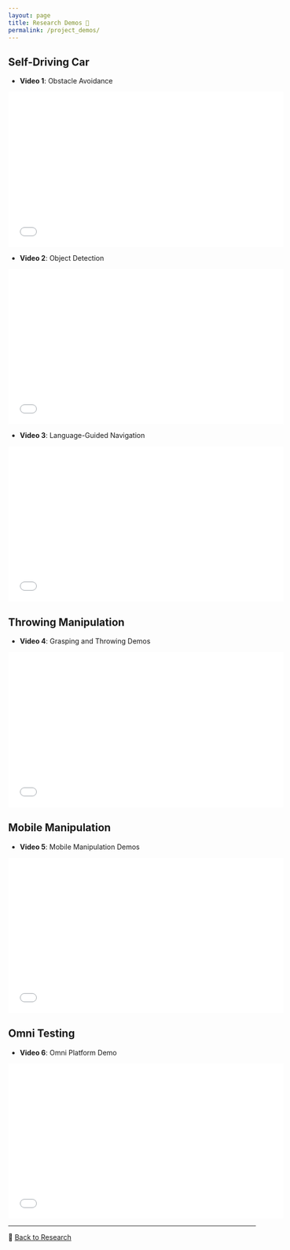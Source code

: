 ```yaml
---
layout: page
title: Research Demos 🎥
permalink: /project_demos/
---
```



## Self-Driving Car
- **Video 1**: Obstacle Avoidance
<iframe width="560" height="315" src="../project_demo_videos/Obstacle_Avoidance_2021.mp4" frameborder="0" allowfullscreen></iframe>

- **Video 2**: Object Detection
<iframe width="560" height="315" src="project_demo_videos/Global_Localization_and_Trajectory_Tracking_2022.mp4" frameborder="0" allowfullscreen></iframe>

- **Video 3**: Language-Guided Navigation 
<iframe width="560" height="315" src="project_demo_videos/Language_Guided_with_Map_2022 .mp4" frameborder="0" allowfullscreen></iframe>

## Throwing Manipulation
- **Video 4**: Grasping and Throwing Demos
<iframe width="560" height="315" src="project_demo_videos/Grasping_Throwing_Video.mp4" frameborder="0" allowfullscreen></iframe>

## Mobile Manipulation
- **Video 5**: Mobile Manipulation Demos
<iframe width="560" height="315" src="project_demo_videos/mobile_manipulation_CASE24_0727_SV_i.mp4" frameborder="0" allowfullscreen></iframe>

## Omni Testing
- **Video 6**: Omni Platform Demo
<iframe width="560" height="315" src="project_demo_videos/ALOG_Omni_testing.mp4" frameborder="0" allowfullscreen></iframe>

---
🔗 [Back to Research](./research)